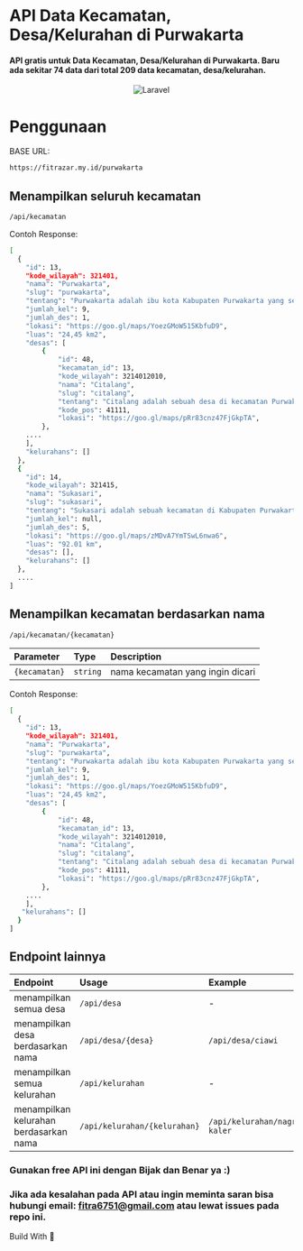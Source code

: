 # API Data Kecamatan, Desa/Kelurahan di Purwakarta

#### API gratis untuk Data Kecamatan, Desa/Kelurahan di Purwakarta. Baru ada sekitar 74 data dari total 209 data kecamatan, desa/kelurahan.

<div align="center">
<img alt="Laravel" src="https://raw.githubusercontent.com/laravel/art/master/logo-lockup/5%20SVG/2%20CMYK/1%20Full%20Color/laravel-logolockup-cmyk-red.svg"/>
</div>

# Penggunaan

BASE URL:
```bash
https://fitrazar.my.id/purwakarta
```
## Menampilkan seluruh kecamatan

```bash
/api/kecamatan
```

Contoh Response: 
```bash
[
  {
    "id": 13,
    "kode_wilayah": 321401,
    "nama": "Purwakarta",
    "slug": "purwakarta",
    "tentang": "Purwakarta adalah ibu kota Kabupaten Purwakarta yang sekaligus menjadi pusat pemerintahan dan perekonomian dari Kabupaten Purwakarta. Purwakarta juga merupakan sebuah wilayah kecamatan yang terletak di Kabupaten Purwakarta, Provinsi Jawa Barat, Indonesia.",
    "jumlah_kel": 9,
    "jumlah_des": 1,
    "lokasi": "https://goo.gl/maps/YoezGMoW515KbfuD9",
    "luas": "24,45 km2",
    "desas": [
        {
            "id": 48,
            "kecamatan_id": 13,
            "kode_wilayah": 3214012010,
            "nama": "Citalang",
            "slug": "citalang",
            "tentang": "Citalang adalah sebuah desa di kecamatan Purwakarta, Purwakarta, Jawa Barat, Indonesia.",
            "kode_pos": 41111,
            "lokasi": "https://goo.gl/maps/pRr83cnz47FjGkpTA",
        },
	....
    ],
    "kelurahans": []
  },
  {
    "id": 14,
    "kode_wilayah": 321415,
    "nama": "Sukasari",
    "slug": "sukasari",
    "tentang": "Sukasari adalah sebuah kecamatan di Kabupaten Purwakarta, Provinsi Jawa Barat, Indonesia. Kecamatan Sukasari merupakan kecamatan dengan jumlah penduduk paling sedikit di Kabupaten Purwakarta dan letaknya berada di ujung Barat dari Kabupaten Purwakarta tepatnya sepanjang pesisir Barat Waduk Jatiluhur. Kecamatan Sukasari berbatasan langsung dengan 3 Kabupaten yaitu di bagian barat adalah Kawasan Jonggol yang masuk Kabupaten Bogor, sebelah utara adalah kabupaten Karawang dan Kabupaten Cianjur di sisi selatan, sedangkan sebelah timur adalah Kecamatan Jatiluhur, Purwakarta.",
    "jumlah_kel": null,
    "jumlah_des": 5,
    "lokasi": "https://goo.gl/maps/zMDvA7YmTSwL6nwa6",
    "luas": "92.01 km",
    "desas": [],
    "kelurahans": []
  },
  ....
]
```

## Menampilkan kecamatan berdasarkan nama

```bash
/api/kecamatan/{kecamatan}
```

| Parameter | Type     | Description                       |
| :-------- | :------- | :-------------------------------- |
| `{kecamatan}`      | `string` | nama kecamatan yang ingin dicari |

Contoh Response: 
```bash
[
  {
    "id": 13,
    "kode_wilayah": 321401,
    "nama": "Purwakarta",
    "slug": "purwakarta",
    "tentang": "Purwakarta adalah ibu kota Kabupaten Purwakarta yang sekaligus menjadi pusat pemerintahan dan perekonomian dari Kabupaten Purwakarta. Purwakarta juga merupakan sebuah wilayah kecamatan yang terletak di Kabupaten Purwakarta, Provinsi Jawa Barat, Indonesia.",
    "jumlah_kel": 9,
    "jumlah_des": 1,
    "lokasi": "https://goo.gl/maps/YoezGMoW515KbfuD9",
    "luas": "24,45 km2",
    "desas": [
        {
            "id": 48,
            "kecamatan_id": 13,
            "kode_wilayah": 3214012010,
            "nama": "Citalang",
            "slug": "citalang",
            "tentang": "Citalang adalah sebuah desa di kecamatan Purwakarta, Purwakarta, Jawa Barat, Indonesia.",
            "kode_pos": 41111,
            "lokasi": "https://goo.gl/maps/pRr83cnz47FjGkpTA",
        },
	....
    ],
   "kelurahans": []
  }
]
```

## Endpoint lainnya

| Endpoint  | Usage     | Example   |
| :-------- | :-------- | :-------- |
| menampilkan semua desa | `/api/desa` | - |
| menampilkan desa berdasarkan nama | `/api/desa/{desa}` | `/api/desa/ciawi` |
| menampilkan semua kelurahan | `/api/kelurahan` | - |
| menampilkan kelurahan berdasarkan nama | `/api/kelurahan/{kelurahan}` | `/api/kelurahan/nagri-kaler` |

### Gunakan free API ini dengan Bijak dan Benar ya :)
### Jika ada kesalahan pada API atau ingin meminta saran bisa hubungi email: fitra6751@gmail.com atau lewat issues pada repo ini.

Build With 💙
